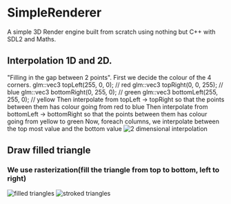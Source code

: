 # SimpleRenderer
A simple 3D Render engine built from scratch using nothing but C++ with SDL2 and Maths.

## Interpolation 1D and 2D.
"Filling in the gap between 2 points". 
First we decide the colour of the 4 corners. 
glm::vec3 topLeft(255, 0, 0);        // red 
glm::vec3 topRight(0, 0, 255);       // blue 
glm::vec3 bottomRight(0, 255, 0);    // green 
glm::vec3 bottomLeft(255, 255, 0);   // yellow
Then interpolate from topLeft -> topRight so that the points between them has colour going from red to blue
Then interpolate from bottomLeft -> bottomRight so that the points between them has colour going from yellow to green
Now, foreach columns, we interpolate between the top most value and the bottom value
![2 dimensional interpolation](https://firebasestorage.googleapis.com/v0/b/simplerenderer.appspot.com/o/2Dinterpolation.png?alt=media&token=027e3103-1d65-41a5-9965-513da8f0ddac)

## Draw filled triangle
### We use rasterization(fill the triangle from top to bottom, left to right)
![filled triangles](https://firebasestorage.googleapis.com/v0/b/simplerenderer.appspot.com/o/filledtriangles.png?alt=media&token=30753c01-35cd-44b4-97db-11d8c758a144)
![stroked triangles](https://firebasestorage.googleapis.com/v0/b/simplerenderer.appspot.com/o/stroketriangles.png?alt=media&token=4e648f14-0358-4667-bf1c-43340981f720)
